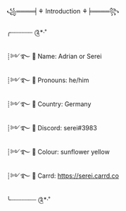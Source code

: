 ꧁════╡⚘ Introduction ⚘╞════꧂

╭┄┄┄┄┄┄ ༊*·˚

┊༻࿐ 🦋 Name: Adrian or Serei

┊༻࿐ 🦋 Pronouns: he/him

┊༻࿐ 🦋 Country: Germany

┊༻࿐ 🦋 Discord: serei#3983

┊༻࿐ 🦋 Colour: sunflower yellow

┊༻࿐ 🦋 Carrd: https://serei.carrd.co

╰┄┄┄┄┄┄┄ ༊*·˚
